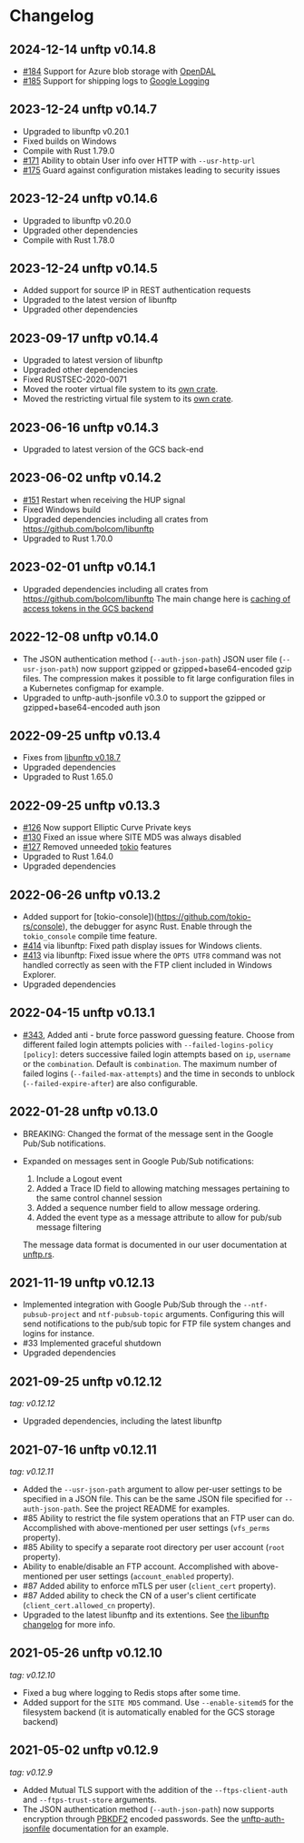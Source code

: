 # Changelog

## 2024-12-14 unftp v0.14.8

- [#184](https://github.com/bolcom/unFTP/pull/184) Support for Azure blob storage with [OpenDAL](https://github.com/apache/OpenDAL)
- [#185](https://github.com/bolcom/unFTP/pull/185) Support for shipping logs to [Google Logging](https://cloud.google.com/logging/docs/)

## 2023-12-24 unftp v0.14.7

- Upgraded to libunftp v0.20.1
- Fixed builds on Windows
- Compile with Rust 1.79.0
- [#171](https://github.com/bolcom/unFTP/pull/171) Ability to obtain User info over HTTP with `--usr-http-url`
- [#175](https://github.com/bolcom/unFTP/pull/175) Guard against configuration mistakes leading to security issues

## 2023-12-24 unftp v0.14.6

- Upgraded to libunftp v0.20.0
- Upgraded other dependencies
- Compile with Rust 1.78.0

## 2023-12-24 unftp v0.14.5

- Added support for source IP in REST authentication requests
- Upgraded to the latest version of libunftp
- Upgraded other dependencies

## 2023-09-17 unftp v0.14.4

- Upgraded to latest version of libunftp
- Upgraded other dependencies
- Fixed RUSTSEC-2020-0071
- Moved the rooter virtual file system to its [own crate](https://crates.io/crates/unftp-sbe-rooter).
- Moved the restricting virtual file system to its [own crate](https://crates.io/crates/unftp-sbe-restrict).

## 2023-06-16 unftp v0.14.3

- Upgraded to latest version of the GCS back-end

## 2023-06-02 unftp v0.14.2

- [#151](https://github.com/bolcom/unFTP/pull/151) Restart when receiving the HUP signal
- Fixed Windows build
- Upgraded dependencies including all crates from https://github.com/bolcom/libunftp
- Upgraded to Rust 1.70.0

## 2023-02-01 unftp v0.14.1

- Upgraded dependencies including all crates from https://github.com/bolcom/libunftp
  The main change here is [caching of access tokens in the GCS backend](https://github.com/bolcom/libunftp/issues/384)

## 2022-12-08 unftp v0.14.0

- The JSON authentication method (`--auth-json-path`) JSON user file (`--usr-json-path`) now support gzipped or
  gzipped+base64-encoded gzip files.
  The compression makes it possible to fit large configuration files in a Kubernetes configmap for example.
- Upgraded to unftp-auth-jsonfile v0.3.0 to support the gzipped or gzipped+base64-encoded auth json

## 2022-09-25 unftp v0.13.4

- Fixes from [libunftp v0.18.7](https://github.com/bolcom/libunftp/releases/tag/libunftp-0.18.7)
- Upgraded dependencies
- Upgraded to Rust 1.65.0

## 2022-09-25 unftp v0.13.3

- [#126](https://github.com/bolcom/unFTP/issues/126) Now support Elliptic Curve Private keys
- [#130](https://github.com/bolcom/unFTP/pull/130) Fixed an issue where SITE MD5 was always disabled
- [#127](https://github.com/bolcom/unFTP/pull/127) Removed unneeded [tokio](https://crates.io/crates/tokio) features
- Upgraded to Rust 1.64.0
- Upgraded dependencies

## 2022-06-26 unftp v0.13.2

- Added support for [tokio-console])(https://github.com/tokio-rs/console), the debugger for async Rust. Enable through
  the `tokio_console` compile time feature.
- [#414](https://github.com/bolcom/libunftp/pull/414) via libunftp: Fixed path display issues for Windows clients.
- [#413](https://github.com/bolcom/libunftp/pull/413) via libunftp: Fixed issue where the `OPTS UTF8` command was not
  handled correctly as seen with the FTP client included in Windows Explorer.
- Upgraded dependencies

## 2022-04-15 unftp v0.13.1

- [#343](https://github.com/bolcom/libunftp/pull/343), Added anti - brute force password guessing feature. Choose from
  different failed login attempts policies with `--failed-logins-policy [policy]`: deters successive failed login
  attempts based on `ip`, `username` or the `combination`. Default is `combination`. The maximum number of failed
  logins (`--failed-max-attempts`) and the time in seconds to unblock (`--failed-expire-after`) are also
  configurable.

## 2022-01-28 unftp v0.13.0

- BREAKING: Changed the format of the message sent in the Google Pub/Sub notifications.
- Expanded on messages sent in Google Pub/Sub notifications:
    1. Include a Logout event
    2. Added a Trace ID field to allowing matching messages pertaining to the same control channel session
    3. Added a sequence number field to allow message ordering.
    4. Added the event type as a message attribute to allow for pub/sub message filtering

  The message data format is documented in our user documentation at [unftp.rs](https://unftp.rs/server/pubsub).

## 2021-11-19 unftp v0.12.13

- Implemented integration with Google Pub/Sub through the `--ntf-pubsub-project` and `ntf-pubsub-topic` arguments.
  Configuring
  this will send notifications to the pub/sub topic for FTP file system changes and logins for instance.
- \#33 Implemented graceful shutdown
- Upgraded dependencies

## 2021-09-25 unftp v0.12.12

_tag: v0.12.12_

- Upgraded dependencies, including the latest libunftp

## 2021-07-16 unftp v0.12.11

_tag: v0.12.11_

- Added the `--usr-json-path` argument to allow per-user settings to be specified in a JSON file. This can be the same
  JSON file specified for `--auth-json-path`. See the project README for examples.
- \#85 Ability to restrict the file system operations that an FTP user can do. Accomplished with above-mentioned per
  user
  settings (`vfs_perms` property).
- \#85 Ability to specify a separate root directory per user account (`root` property).
- Ability to enable/disable an FTP account. Accomplished with above-mentioned per user settings (`account_enabled`
  property).
- \#87 Added ability to enforce mTLS per user (`client_cert` property).
- \#87 Added ability to check the CN of a user's client certificate (`client_cert.allowed_cn` property).
- Upgraded to the latest libunftp and its extentions.
  See [the libunftp changelog](https://github.com/bolcom/libunftp/blob/master/CHANGELOG.md)
  for more info.

## 2021-05-26 unftp v0.12.10

_tag: v0.12.10_

- Fixed a bug where logging to Redis stops after some time.
- Added support for the `SITE MD5` command. Use `--enable-sitemd5` for the filesystem backend (it is automatically
  enabled for the GCS storage backend)

## 2021-05-02 unftp v0.12.9

_tag: v0.12.9_

- Added Mutual TLS support with the addition of the `--ftps-client-auth` and `--ftps-trust-store` arguments.
- The JSON authentication method (`--auth-json-path`) now supports encryption through
  [PBKDF2](https://tools.ietf.org/html/rfc2898#section-5.2) encoded passwords. See the
  [unftp-auth-jsonfile](https://docs.rs/unftp-auth-jsonfile/0.1.1/unftp_auth_jsonfile/) documentation for an example.
